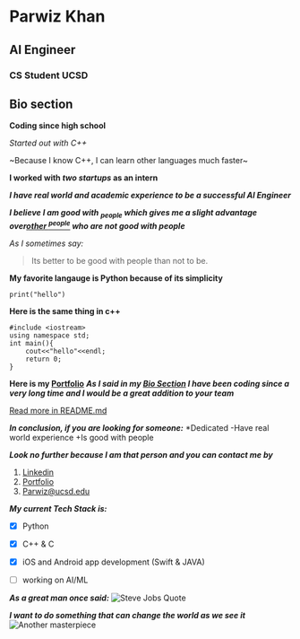 # Parwiz Khan  
## AI Engineer  
### CS Student UCSD  

## Bio section  

**Coding since high school**  

*Started out with C++*  

~Because I know C++, I can learn other languages much faster~  

**I worked with _two startups_ as an intern**  

***I have real world and academic experience to be a successful AI Engineer***  

***I believe I am good with <sub>people</sub> which gives me a slight advantage over<ins>other <sup>people</sup></ins> who are not good with people***  


*As I sometimes say:*  

>Its better to be good with people than not to be.  



**My favorite langauge is Python  because of its simplicity**  

```
print("hello")
```  


**Here is the same thing in c++**  

```
#include <iostream>
using namespace std;
int main(){
    cout<<"hello"<<endl;
    return 0;
}
```  



**Here is my [Portfolio](https://parwizkhan.com)**
***As I said in my [Bio Section](#Bio-section) I have been coding since a very long time and I would be a great addition to your team***

[Read more in README.md](README.md)

***In conclusion, if you are looking for someone:***
*Dedicated
-Have real world experience
+Is good with people

***Look no further because I am that person and you can contact me by***
1. [Linkedin](https://linkedin.com/in/parrwiz)
2. [Portfolio](https://parwizkhan.com)
3. <a href="mailto:Parwiz\@ucsd.edu">Parwiz@ucsd.edu</a>
   

***My current Tech Stack is:***
- [x] Python
- [x] C++ & C
- [x] iOS and Android app development (Swift & JAVA)
- [ ] working on AI/ML
  
  




***As a great man once said:***
![Steve Jobs Quote](https://dreamwalk.com.au/wp-content/uploads/2020/03/Steve-Jobs-ding-in-universe-quote.jpg)


***I want to do something that can change the world as we see it***
![Another masterpiece](https://dreamwalk.com.au/wp-content/uploads/2020/03/Steve-Jobs-go-invent-tomorrow-quote.jpg)